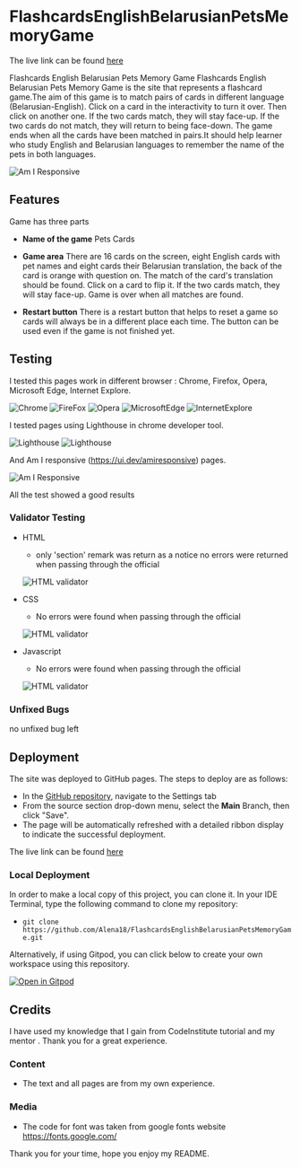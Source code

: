 # FlashcardsEnglishBelarusianPetsMemoryGame
The live link can be found [here](https://alena18.github.io/FlashcardsEnglishBelarusianPetsMemoryGame/)

Flashcards English Belarusian Pets Memory Game
Flashcards English Belarusian Pets Memory Game is the site that represents a flashcard game.The aim of this game is to match pairs of cards in different language (Belarusian-English). Click on a card in the interactivity to turn it over. Then click on another one. If the two cards match, they will stay face-up. If the two cards do not match, they will return to being face-down. The game ends when all the cards have been matched in pairs.It should help learner who study English and Belarusian languages to remember the name of the pets in both languages.

![Am I Responsive](documentation/amiresponsive.jpg)

## Features 
Game has three parts

- __Name of the game__
Pets Cards

- __Game area__
There are 16 cards on the screen, eight English cards with pet names and eight cards their Belarusian translation, the back of the card is orange with question on. The match of the card's translation should be found. Click on a card to flip it. If the two cards match, they will stay face-up. Game is over when all matches are found.

- __Restart button__
There is a restart button that helps to reset a game so cards will always be in a different place each time. The button can be used even if the game is not finished yet. 

## Testing 

I tested this pages work in different browser : Chrome, Firefox, Opera, Microsoft Edge, Internet Explore.

![Chrome](documentation/chrome.jpg)
![FireFox](documentation/firefox.jpg)
![Opera](documentation/opera.jpg)
![MicrosoftEdge](documentation/microsoftedge.jpg)
![InternetExplore](documentation/internetexplore.jpg)


I tested pages using Lighthouse in chrome developer tool.

![Lighthouse](documentation/lighthousedestop.jpg)
![Lighthouse](documentation/lighthousemobile.jpg)

And Am I responsive (https://ui.dev/amiresponsive) pages.

![Am I Responsive](documentation/amiresponsive.jpg)

All the test showed a good results



### Validator Testing 

- HTML
  - only 'section' remark was return as a notice no errors were returned when passing through the official 

  ![HTML validator](documentation/html.jpg)
  
- CSS
  - No errors were found when passing through the official

  ![HTML validator](documentation/css.jpg)

- Javascript
  - No errors were found when passing through the official

  ![HTML validator](documentation/script.jpg)

### Unfixed Bugs

no unfixed bug left


## Deployment

The site was deployed to GitHub pages. The steps to deploy are as follows: 
  - In the [GitHub repository](https://github.com/Alena18/FlashcardsEnglishBelarusianPetsMemoryGame), navigate to the Settings tab 
  - From the source section drop-down menu, select the **Main** Branch, then click "Save".
  - The page will be automatically refreshed with a detailed ribbon display to indicate the successful deployment.

The live link can be found [here](https://alena18.github.io/FlashcardsEnglishBelarusianPetsMemoryGame/)

### Local Deployment

In order to make a local copy of this project, you can clone it. In your IDE Terminal, type the following command to clone my repository:

- `git clone https://github.com/Alena18/FlashcardsEnglishBelarusianPetsMemoryGame.git`

Alternatively, if using Gitpod, you can click below to create your own workspace using this repository.

[![Open in Gitpod](https://gitpod.io/button/open-in-gitpod.svg)](https://gitpod.io/#https://github.com/Alena18/FlashcardsEnglishBelarusianPetsMemoryGame)

## Credits 

I have used my knowledge that I gain from CodeInstitute tutorial and my mentor . Thank you for a great experience. 

### Content 

- The text and all pages are from my own experience. 

### Media

- The code for font was taken from google fonts website https://fonts.google.com/

Thank you for your time, hope you enjoy my README.